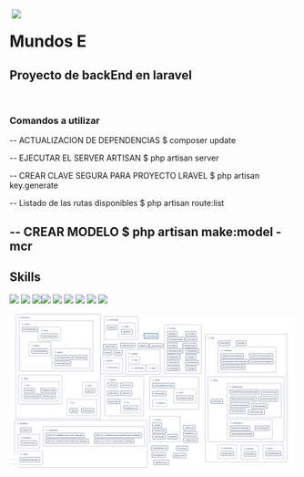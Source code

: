 <img align="right" width="500" src="https://avatars1.githubusercontent.com/u/76908580?s=200&v=4">

# Mundos E 
## Proyecto de backEnd en laravel

<br/>

### Comandos a utilizar
-- ACTUALIZACION DE DEPENDENCIAS
	$ composer update

-- EJECUTAR EL SERVER ARTISAN
	$ php artisan server

-- CREAR CLAVE SEGURA PARA PROYECTO LRAVEL
	$ php artisan key.generate

-- Listado de las rutas disponibles
    $ php artisan route:list

-- CREAR MODELO
    $ php artisan make:model -mcr
---
## Skills
<p>
<img src="https://img.shields.io/badge/-Php-777BB4?style=flat&logo=php&logoColor=white"> <img src="https://img.shields.io/badge/-Laravel-FF2D20?style=flat&logo=laravel&logoColor=white"> <img src="https://img.shields.io/badge/-MySql-4479A1?style=flat&logo=mysql&logoColor=white"><img src="https://img.shields.io/badge/-Git-F05032?style=flat&logo=git&logoColor=white"> <img src="https://img.shields.io/badge/-Github-181717?style=flat&logo=github&logoColor=white"> <img src="https://img.shields.io/badge/-Visual%20Studio%20Code-007ACC?style=flat&logo=visual-studio-code&logoColor=white"> <img src="https://img.shields.io/badge/-Sublime%20Text-FF9800?style=flat&logo=sublime-text&logoColor=white"> <img src="https://img.shields.io/badge/-Stack Overflow%20Text-FE7A16?style=flat&logo=stack-overflow&logoColor=white"> <img src="https://img.shields.io/badge/-Apache-D22128?style=flat&logo=apache&logoColor=white"> 
</p>
<img align="right" width="1000" src="img/foto.png">
